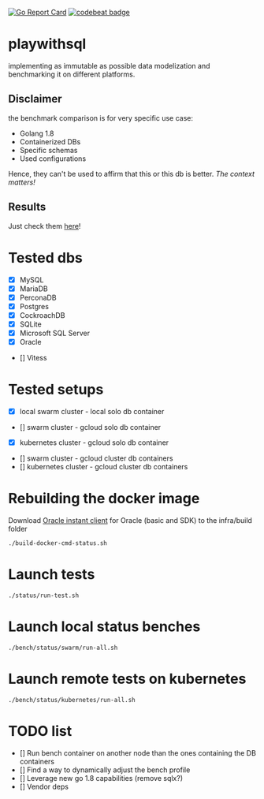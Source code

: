 [![Go Report Card](https://goreportcard.com/badge/github.com/vincentserpoul/playwithsql)](https://goreportcard.com/report/github.com/vincentserpoul/playwithsql)
[![codebeat badge](https://codebeat.co/badges/df4fb8c7-3472-46ff-a9c8-5fa72008269c)](https://codebeat.co/projects/github-com-vincentserpoul-playwithsql-master)

# playwithsql

implementing as immutable as possible data modelization and benchmarking it on different platforms.

## Disclaimer

the benchmark comparison is for very specific use case:
* Golang 1.8
* Containerized DBs
* Specific schemas
* Used configurations

Hence, they can't be used to affirm that this or this db is better.
*The context matters!*

## Results

Just check them [here](https://playwithsql-summary.surge.sh)!

# Tested dbs

- [x] MySQL
- [x] MariaDB
- [x] PerconaDB
- [x] Postgres
- [x] CockroachDB
- [x] SQLite
- [x] Microsoft SQL Server
- [x] Oracle
- [] Vitess

# Tested setups

- [x] local swarm cluster - local solo db container
- [] swarm cluster - gcloud solo db container
- [x] kubernetes cluster - gcloud solo db container
- [] swarm cluster - gcloud cluster db containers
- [] kubernetes cluster - gcloud cluster db containers

# Rebuilding the docker image

Download [Oracle instant client](http://www.oracle.com/technetwork/topics/linuxx86-64soft-092277.html) for Oracle (basic and SDK) to the infra/build folder

```
./build-docker-cmd-status.sh
```

# Launch tests

```
./status/run-test.sh
```

# Launch local status benches

```
./bench/status/swarm/run-all.sh
```

# Launch remote tests on kubernetes

```
./bench/status/kubernetes/run-all.sh
```

# TODO list

- [] Run bench container on another node than the ones containing the DB containers
- [] Find a way to dynamically adjust the bench profile
- [] Leverage new go 1.8 capabilities (remove sqlx?)
- [] Vendor deps
